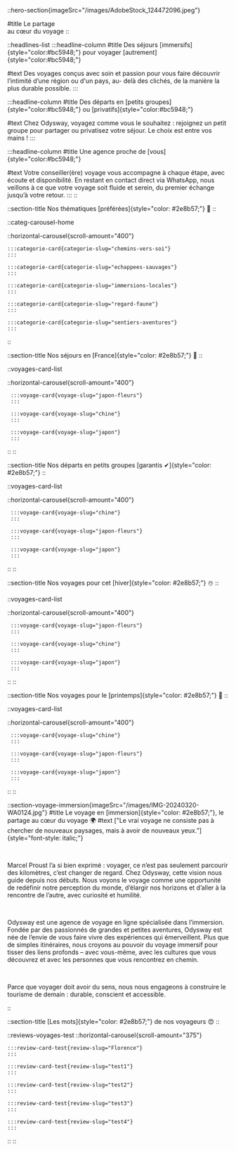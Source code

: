 ::hero-section{imageSrc="/images/AdobeStock_124472096.jpeg"}

#title
Le partage <br> au cœur du voyage
::

::headlines-list
  :::headline-column
  #title
  Des séjours [immersifs]{style="color:#bc5948;"} pour voyager [autrement]{style="color:#bc5948;"}
  
  #text
  Des voyages conçus avec soin et passion pour vous faire découvrir l’intimité d’une région ou d'un pays, au- delà des clichés, de la manière la plus durable possible.
  :::
  
  :::headline-column
  #title
  Des départs en [petits groupes]{style="color:#bc5948;"} ou [privatifs]{style="color:#bc5948;"}
  
  #text
  Chez Odysway, voyagez comme vous le souhaitez : rejoignez un petit groupe pour partager ou privatisez votre séjour. Le choix est entre vos mains !
  :::

  :::headline-column
  #title
  Une agence proche de [vous]{style="color:#bc5948;"}
  
  #text
  Votre conseiller(ère) voyage vous accompagne à chaque étape, avec écoute et disponibilité. En restant en contact direct via WhatsApp, nous veillons à ce que votre voyage soit fluide et serein, du premier échange jusqu’à votre retour.
  :::
::

::section-title
Nos thématiques [préférées]{style="color: #2e8b57;"} 🫶
::

::categ-carousel-home

  ::horizontal-carousel{scroll-amount="400"}

    :::categorie-card{categorie-slug="chemins-vers-soi"}
    :::

    :::categorie-card{categorie-slug="echappees-sauvages"}
    :::

    :::categorie-card{categorie-slug="immersions-locales"}
    :::

    :::categorie-card{categorie-slug="regard-faune"}
    :::

    :::categorie-card{categorie-slug="sentiers-aventures"}
    :::
::

::section-title
Nos séjours en [France]{style="color: #2e8b57;"} 🚞
::

::voyages-card-list

  ::horizontal-carousel{scroll-amount="400"}

     :::voyage-card{voyage-slug="japon-fleurs"}
     :::

     :::voyage-card{voyage-slug="chine"}
     :::

     :::voyage-card{voyage-slug="japon"}
     :::

  ::
::

::section-title
Nos départs en petits groupes [garantis ✔]{style="color: #2e8b57;"} 
::

::voyages-card-list

  ::horizontal-carousel{scroll-amount="400"}

     :::voyage-card{voyage-slug="chine"}
     :::

     :::voyage-card{voyage-slug="japon-fleurs"}
     :::

     :::voyage-card{voyage-slug="japon"}
     :::

  ::
::

::section-title
Nos voyages pour cet [hiver]{style="color: #2e8b57;"} ☃️
::

::voyages-card-list

  ::horizontal-carousel{scroll-amount="400"}

     :::voyage-card{voyage-slug="japon-fleurs"}
     :::

     :::voyage-card{voyage-slug="chine"}
     :::

     :::voyage-card{voyage-slug="japon"}
     :::

  ::
::

::section-title
Nos voyages pour le [printemps]{style="color: #2e8b57;"} 🌱
::

::voyages-card-list

  ::horizontal-carousel{scroll-amount="400"}

     :::voyage-card{voyage-slug="chine"}
     :::

     :::voyage-card{voyage-slug="japon-fleurs"}
     :::

     :::voyage-card{voyage-slug="japon"}
     :::

  ::
::

::section-voyage-immersion{imageSrc="/images/IMG-20240320-WA0124.jpg"}
#title
Le voyage en [immersion]{style="color: #2e8b57;"}, le partage au cœur du voyage 🌍
#text
["Le vrai voyage ne consiste pas à chercher de nouveaux paysages, mais à avoir de nouveaux yeux.”]{style="font-style: italic;"}

<br>

Marcel Proust l’a si bien exprimé : voyager, ce n’est pas seulement parcourir des kilomètres, c’est changer de regard. Chez Odysway, cette vision nous guide depuis nos débuts. Nous voyons le voyage comme une opportunité de redéfinir notre perception du monde, d’élargir nos horizons et d’aller à la rencontre de l’autre, avec curiosité et humilité.

<br>

Odysway est une agence de voyage en ligne spécialisée dans l’immersion. Fondée par des passionnés de grandes et petites aventures, Odysway est née de l’envie de vous faire vivre des expériences qui émerveillent. Plus que de simples itinéraires, nous croyons au pouvoir du voyage immersif pour tisser des liens profonds – avec vous-même, avec les cultures que vous découvrez et avec les personnes que vous rencontrez en chemin.

<br>

Parce que voyager doit avoir du sens, nous nous engageons à construire le tourisme de demain : durable, conscient et accessible.

::

::section-title
[Les mots]{style="color: #2e8b57;"} de nos voyageurs 😍
::

::reviews-voyages-test
  ::horizontal-carousel{scroll-amount="375"}

    :::review-card-test{review-slug="Florence"}
    :::

    :::review-card-test{review-slug="test1"}
    :::

    :::review-card-test{review-slug="test2"}
    :::

    :::review-card-test{review-slug="test3"}
    :::

    :::review-card-test{review-slug="test4"}
    :::
  
  ::
::

